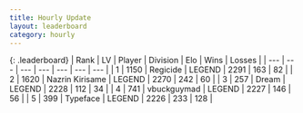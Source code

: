 ```yaml
---
title: Hourly Update
layout: leaderboard
category: hourly
---
```


{: .leaderboard}
| Rank | LV | Player | Division | Elo | Wins | Losses |
| --- | --- | --- | --- | --- | --- | --- |
| <span data-change="0">1</span> | 1150 | <span title="ID: 353063">Regicide</span> | LEGEND | <span data-change="0">2291</span> | <span data-change="0">163</span> | <span data-change="0">82</span> |
| <span data-change="0">2</span> | 1620 | <span title="ID: 315148">Nazrin Kirisame</span> | LEGEND | <span data-change="14">2270</span> | <span data-change="5">242</span> | <span data-change="0">60</span> |
| <span data-change="0">3</span> | 257 | <span title="ID: 573202">Dream</span> | LEGEND | <span data-change="0">2228</span> | <span data-change="0">112</span> | <span data-change="0">34</span> |
| <span data-change="0">4</span> | 741 | <span title="ID: 418052">vbuckguymad</span> | LEGEND | <span data-change="0">2227</span> | <span data-change="0">146</span> | <span data-change="0">56</span> |
| <span data-change="1">5</span> | 399 | <span title="ID: 628233">Typeface</span> | LEGEND | <span data-change="9">2226</span> | <span data-change="4">233</span> | <span data-change="0">128</span> |